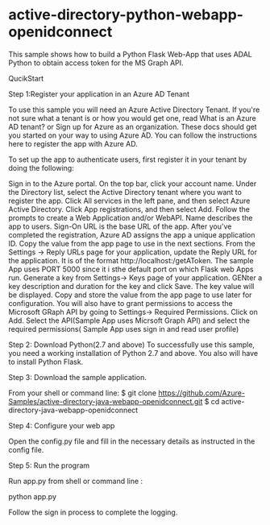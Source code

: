 # active-directory-python-webapp-openidconnect

This sample shows how to build a Python Flask Web-App that uses ADAL Python to obtain access token for the MS Graph API. 

QucikStart 

Step 1:Register your application in an Azure AD Tenant

To use this sample you will need an Azure Active Directory Tenant. If you're not sure what a tenant is or how you would get one, read What is an Azure AD tenant? or Sign up for Azure as an organization. These docs should get you started on your way to using Azure AD. You can follow the instructions here to register the app with Azure AD.

To set up the app to authenticate users, first register it in your tenant by doing the following:

Sign in to the Azure portal.
On the top bar, click your account name. Under the Directory list, select the Active Directory tenant where you want to register the app.
Click All services in the left pane, and then select Azure Active Directory.
Click App registrations, and then select Add.
Follow the prompts to create a Web Application and/or WebAPI.
Name describes the app to users.
Sign-On URL is the base URL of the app. 
After you've completed the registration, Azure AD assigns the app a unique application ID. Copy the value from the app page to use in the next sections.
From the Settings -> Reply URLs page for your application, update the Reply URL for the application. It is of the format http://localhost:<PORT>/getAToken. The sample App uses PORT 5000 since it i sthe default port on which Flask web Apps run.
Generate a key from Settings-> Keys page of your application. GENter a key description and duration for the key and click Save. The key value will be displayed. Copy and store the value from the app page to use later for configuration.
You will also have to grant permissions to access the Microsoft GRaph API by going to Settings-> Required Permissions. Click on Add. Select the API(Sample App uses Micrsoft Graph API) and select the required permissions( Sample App uses sign in and read user profile)


Step 2: Download Python(2.7 and above) 
To successfully use this sample, you need a working installation of Python 2.7 and above.
You also will have to install Python Flask.

Step 3: Download the sample application.

From your shell or command line:
$ git clone https://github.com/Azure-Samples/active-directory-java-webapp-openidconnect.git
$ cd active-directory-java-webapp-openidconnect

Step 4: Configure your web app

Open the config.py file and fill in the necessary details as instructed in the config file.

Step 5: Run the program

Run app.py from shell or command line :

python app.py

Follow the sign in process to complete the logging.